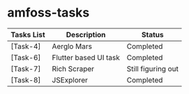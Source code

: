 # amfoss-tasks 

**Tasks List**|**Description**|**Status**
--------------|---------------|---------------
[Task-4]|Aerglo Mars|Completed
[Task-6]|Flutter based UI task|Completed
[Task-7]|Rich Scraper|Still figuring out
[Task-8]|JSExplorer|Completed
